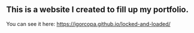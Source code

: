 ## This is a website I created to fill up my portfolio.

You can see it here: https://igorcopa.github.io/locked-and-loaded/
